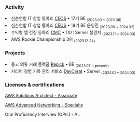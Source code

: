 <h3>Activity</h3>
<li>신촌연합 IT 창업 동아리 <a href="https://github.com/CEOS-Developers">CEOS</a> • 17기 BE <sub>(2023.03 ~ 2023.08)</sub></li>
<li>신촌연합 IT 창업 동아리 <a href="https://github.com/CEOS-Developers">CEOS</a> • 18기 BE 운영진 <sub>(2023.08 ~ 2024.02)</sub></li>
<li>수익형 앱 런칭 동아리 <a href="https://github.com/Central-MakeUs">CMC</a> • 14기 Server 챌린저 <sub>(2023.11 ~ 2024.03)</sub></li>
<li>AWS Rookie Championship 3위 <sub>(2023.12.24)</sub></li>

<h3>Projects</h3>
<li>중고 의류 거래 플랫폼 <a href="https://github.com/Repick-official/repick-server-v2">Repick</a> • BE <sub>(2023.07 ~ present)</sub></li>
<li>커리어 경험 기록 관리 서비스 <a href="https://github.com/Central-MakeUs/DayCarat-Server">DayCarat</a> • Server <sub>(2024.01 ~ 2024.03)</sub></li>

<h3>Licenses & certifications</h3> 
<a href="https://www.credly.com/badges/fcdbf795-a718-43c0-be3e-dd1aed7bcdf6/public_url">AWS Solutions Architect - Associate</a>

<a href="https://www.credly.com/badges/fcdbf795-a718-43c0-be3e-dd1aed7bcdf6/public_url">AWS Advanced Networking - Specialty</a>

Oral Proficiency Interview (OPIc) - AL
